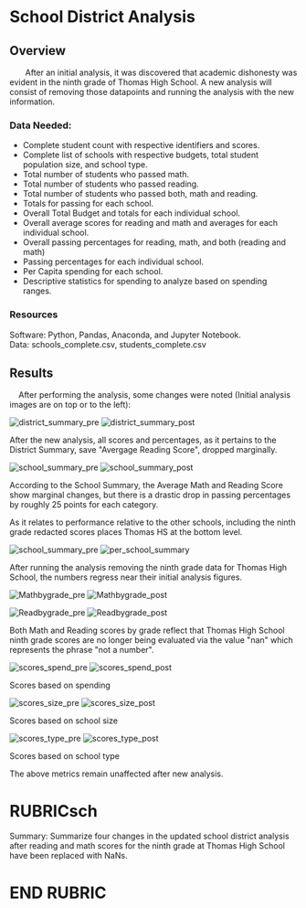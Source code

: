 # School District Analysis

## Overview

&nbsp;&nbsp;&nbsp;&nbsp;&nbsp;&nbsp;  After an initial analysis, it was discovered that academic dishonesty was evident in the ninth grade of Thomas High School.  A new analysis will consist of removing those datapoints and running the analysis with the new information.

### Data Needed:

* Complete student count with respective identifiers and scores.
* Complete list of schools with respective budgets, total student population size, and school type.
* Total number of students who passed math.
* Total number of students who passed reading.
* Total number of students who passed both, math and reading.
* Totals for passing for each school.
* Overall Total Budget and totals for each individual school.
* Overall average scores for reading and math and averages for each individual school.
* Overall passing percentages for reading, math, and both (reading and math)
* Passing percentages for each individual school.
* Per Capita spending for each school.
* Descriptive statistics for spending to analyze based on spending ranges.


### Resources
Software: Python, Pandas, Anaconda, and Jupyter Notebook.\
Data: schools_complete.csv, students_complete.csv


## Results

&nbsp;&nbsp;&nbsp;  After performing the analysis, some changes were noted (Initial analysis images are on top or to the left):

![district_summary_pre](https://user-images.githubusercontent.com/108758105/186308885-f46765db-25fe-4ffd-8cc4-563e9181274a.png) ![district_summary_post](https://user-images.githubusercontent.com/108758105/186308977-c6293593-046c-470d-8903-9eb8d96c5fee.png)

After the new analysis, all scores and percentages, as it pertains to the District Summary, save "Avergage Reading Score", dropped marginally.


![school_summary_pre](https://user-images.githubusercontent.com/108758105/186309338-bf36d82d-a1a6-4d1a-9779-aa7fa75dd2f7.png) ![school_summary_post](https://user-images.githubusercontent.com/108758105/186309369-1d23675f-3569-4e41-9ce6-357e58ef94f5.png)

According to the School Summary, the Average Math and Reading Score show marginal changes, but there is a drastic drop in passing percentages by roughly 25 points for each category.

As it relates to performance relative to the other schools, including the ninth grade redacted scores places Thomas HS at the bottom level.


![school_summary_pre](https://user-images.githubusercontent.com/108758105/186309338-bf36d82d-a1a6-4d1a-9779-aa7fa75dd2f7.png) ![per_school_summary](https://user-images.githubusercontent.com/108758105/186311657-339f3fd8-16d2-48e3-99c1-360c30429f5a.png) 

After running the analysis removing the ninth grade data for Thomas High School, the numbers regress near their initial analysis figures.


![Mathbygrade_pre](https://user-images.githubusercontent.com/108758105/186323626-26e4aa37-45e6-46cc-9dbf-5b7f2ab28c93.png) ![Mathbygrade_post](https://user-images.githubusercontent.com/108758105/186323652-ba428d9f-b769-40d0-8c8b-9327e6f8bc72.png)


![Readbygrade_pre](https://user-images.githubusercontent.com/108758105/186323738-a864645b-1b15-4607-87ca-5712734cc794.png) ![Readbygrade_post](https://user-images.githubusercontent.com/108758105/186323793-cbf72524-00be-407a-ba9b-377961395aa7.png)

Both Math and Reading scores by grade reflect that Thomas High School ninth grade scores are no longer being evaluated via the value "nan" which represents the phrase "not a number".

![scores_spend_pre](https://user-images.githubusercontent.com/108758105/186323999-ce2f8560-4482-4ea2-a48f-a370780470bb.png) ![scores_spend_post](https://user-images.githubusercontent.com/108758105/186324042-3727fe0c-9bab-4add-adbd-5ed5313b6fc2.png)

Scores based on spending

![scores_size_pre](https://user-images.githubusercontent.com/108758105/186324152-070c4a10-a658-45be-ba8c-f36c34949de1.png) ![scores_size_post](https://user-images.githubusercontent.com/108758105/186325513-a0c2dbd1-64dd-4698-86a1-b4a02b74822f.png)
 

Scores based on school size

![scores_type_pre](https://user-images.githubusercontent.com/108758105/186324225-5b4dc280-0a51-4c33-9f96-a41740a9c84b.png) ![scores_type_post](https://user-images.githubusercontent.com/108758105/186325551-6fdf37ae-1a95-4f3b-bcc9-78edf9bb3bdb.png)

Scores based on school type

The above metrics remain unaffected after new analysis.




# RUBRICsch



Summary: Summarize four changes in the updated school district analysis after reading and math scores for the ninth grade at Thomas High School have been replaced with NaNs.


# END RUBRIC



